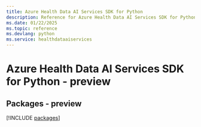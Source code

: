 ```yaml
---
title: Azure Health Data AI Services SDK for Python
description: Reference for Azure Health Data AI Services SDK for Python
ms.date: 01/22/2025
ms.topic: reference
ms.devlang: python
ms.service: healthdataaiservices
---
```

# Azure Health Data AI Services SDK for Python - preview
## Packages - preview
[!INCLUDE [packages](health-data-ai-services-index.md)]